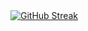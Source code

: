 <div style={{ width: "100%", display: "flex", flexDirection: "column", alignItems: "center" }}>
  <a href="https://git.io/streak-stats">
    <img src="https://streak-stats.demolab.com?user=vikashkhati007&theme=youtube-dark" alt="GitHub Streak" />
  </a>
</div>
